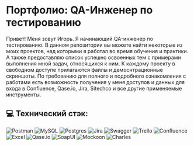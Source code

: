 # Портфолио: QA-Инженер по тестированию

Привет! Меня зовут Игорь. Я начинающий QA-инженер по тестированию.
В данном репозитории вы можете найти некоторые из моих проектов, над которыми я работал во время обучения и практики.
А также предоставляю список успешно освоенных тем с примерами выполнения мной задач, относящихся к ним.
К каждому проекту в свободном доступе прилагаются файлы и демоснтрационные скриншоты.
По требованию для полного и подробного ознакомления с работами есть возможность получения у меня доступов и данных для входа в
Confluence, Qase.io, Jira, Sitechco и все другие применяемые инструменты.

## 💻 Технический стэк:

![Postman](https://img.shields.io/badge/Postman-FF6C37?style=plastic&logo=postman&logoColor=white) ![MySQL](https://img.shields.io/badge/mysql-%2300f.svg?style=plastic&logo=mysql&logoColor=white) ![Postgres](https://img.shields.io/badge/postgres-%23316192.svg?style=plastic&logo=postgresql&logoColor=white) ![Jira](https://img.shields.io/badge/jira-%230A0FFF.svg?style=plastic&logo=jira&logoColor=white) ![Swagger](https://img.shields.io/badge/-Swagger-%23Clojure?style=plastic&logo=swagger&logoColor=white) ![Trello](https://img.shields.io/badge/Trello-%23026AA7.svg?style=plastic&logo=Trello&logoColor=white) ![Confluence](https://img.shields.io/badge/confluence-%23172BF4.svg?style=plastic&logo=confluence&logoColor=white) ![Excel](https://img.shields.io/badge/%20Excel-green%20?style=plastic) ![Qase.io](https://img.shields.io/badge/%20Qase.io-blue%20?style=plastic) ![SoapUI](https://img.shields.io/badge/SoapUI-%20?style=plastic&color=%23fbdb00) ![Mockoon](https://img.shields.io/badge/Mockoon-%20?style=plastic&color=gray) ![Charles](https://img.shields.io/badge/Charles-%20?style=plastic&color=pink)
